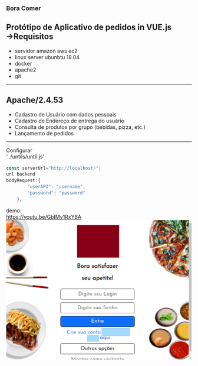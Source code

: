 ### Bora Comer
**Protótipo de Aplicativo de pedidos in VUE.js**<br>
->Requisitos
------------
- servidor amazon aws ec2
- linux server ubunbtu 18.04
- docker
- apache2
- git
------------
Apache/2.4.53
------------
- Cadastro de Usuário com dados pessoais
- Cadastro de Endereço de entrega do usuário
- Consulta de produtos por grupo (bebidas, pizza, etc.)
- Lançamento de pedidos
------------
Configurar<br/>
'../untils/until.js'<br/>
```javascript
const serverUrl="http://localhost/";
url backend
bodyRequest:{
		"userAPI": "username",
		"password": "password"
	},
```
demo:<br/>
https://youtu.be/GbIMy1RxY8A
![](tumb.png)
